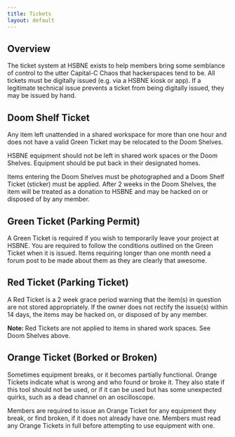 ```yaml
---
title: Tickets
layout: default
---
```



## Overview

The ticket system at HSBNE exists to help members bring some semblance of control to the utter Capital-C Chaos that hackerspaces tend to be. All tickets must be digitally issued (e.g. via a HSBNE kiosk or app). If a legitimate technical issue prevents a ticket from being digitally issued, they may be issued by hand.

<div class="alert alert-info">

<h2>Doom Shelf Ticket </h2>

<p>
Any item left unattended in a shared workspace for more than one hour and does not have a valid Green Ticket may be relocated to the Doom Shelves.</p>

<p>HSBNE equipment should not be left in shared work spaces or the Doom Shelves. Equipment should be put back in their designated homes.</p>

<p>Items entering the Doom Shelves must be photographed and a Doom Shelf Ticket (sticker) must be applied. After 2 weeks in the Doom Shelves, the item will be treated as a donation to HSBNE and may be hacked on or disposed of by any member.</p>
</div>

<div class="alert alert-success"><h2>Green Ticket (Parking Permit)</h2>

A Green Ticket is required if you wish to temporarily leave your project at HSBNE. You are required to follow the conditions outlined on the Green Ticket when it is issued. Items requiring longer than one month need a forum post to be made about them as they are clearly that awesome.

</div>

<div class="alert alert-danger"><h2>Red Ticket (Parking Ticket)</h2>

<p>A Red Ticket is a 2 week grace period warning that the item(s) in question are not stored appropriately. If the owner does not rectify the issue(s) within 14 days, the items may be hacked on, or disposed of by any member.</p>
  
<b>Note: </b>Red Tickets are not applied to items in shared work spaces. See Doom Shelves above.</div>

<div class="alert alert-warning"><h2>Orange Ticket (Borked or Broken)</h2>

<p>Sometimes equipment breaks, or it becomes partially functional. Orange Tickets indicate what is wrong and who found or broke it. They also state if this tool should not be used, or if it can be used but has some unexpected quirks, such as a dead channel on an oscilloscope.</p>

Members are required to issue an Orange Ticket for any equipment they break, or find broken, if it does not already have one. Members must read any Orange Tickets in full before attempting to use equipment with one.

</div>
